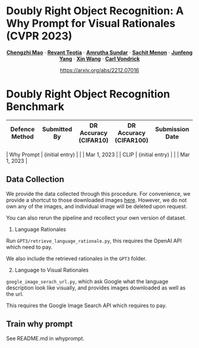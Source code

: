 # Doubly Right Object Recognition: A Why Prompt for Visual Rationales (CVPR 2023)

<p align="center">
  <p align="center" margin-bottom="0px">
    <a href="http://www.cs.columbia.edu/~mcz/"><strong>Chengzhi Mao</strong></a>
    ·
    <a href=""><strong>Revant Teotia</strong></a>
    ·
    <a href=""><strong>Amrutha Sundar</strong></a>
    ·
    <a href=""><strong>Sachit Menon</strong></a>
    ·
    <a href="http://www.cs.columbia.edu/~junfeng/"><strong>Junfeng Yang</strong></a>
    ·
    <a href="https://xinw.ai/"><strong>Xin Wang</strong></a>
    ·
    <a href="http://www.cs.columbia.edu/~vondrick/"><strong>Carl Vondrick</strong></a></p>
    <p align="center" margin-top="0px"><a href="https://arxiv.org/abs/2212.07016">https://arxiv.org/abs/2212.07016</a></p>
</p>


# Doubly Right Object Recognition Benchmark

| Defence Method 	| Submitted By    	| DR Accuracy<br>(CIFAR10) | DR Accuracy<br>(CIFAR100) 	  | Submission Date 	|
|----------------	|-----------------	|----------------	|-----------------	|-----------------	|

|       Why Prompt        | (initial entry) 	|      |              |      Mar 1, 2023        |
|       CLIP        | (initial entry) 	|       |              |      Mar 1, 2023        |


## Data Collection
We provide the data collected through this procedure. For convenience, we provide a shortcut to those downloaded images [here](https://cv.cs.columbia.edu/mcz/DoubleRight.zip).
However, we do not own any of the images, and individual image will be deleted upon request.

You can also rerun the pipeline and recollect your own version of dataset.

1. Language Rationales

Run `GPT3/retrieve_language_rationale.py`, this requires the OpenAI API which need to pay.

We also include the retrieved rationales in the `GPT3` folder.

2. Language to Visual Rationales

`google_image_serach_url.py`, which ask Google what the language description look like visually, and
provides images downloaded as well as the url.

This requires the Google Image Search API which requires to pay.

## Train why prompt

See README.md in whyprompt.
